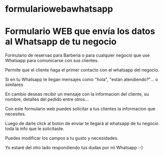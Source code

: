 # formulariowebawhatsapp
# Formulario WEB que envía los datos al Whatsapp de tu negocio

Formulario de reservas para Barbería o para cualquier negocio que use Whatsapp para comunicarse con sus clientes.

Permite que el cliente haga el primer contacto con el whatsapp del negocio.

Si en tu Whatsapp te llegan mensajes como "hola", "están atendiendo?"... o similares

En cambio deseas recibir un mensaje con la informacion del cliente, su nombre, detalles del pedido entre otros...

Con este formulario web puedes solicitar a tus clientes la informacion que necesites.

Luego de darle click al boton de enviar te llegará al whatsapp de tu negocio toda la info que le solicitaste.

Puedes modificar los campos a tu gusto y necesidades.


Yo estaré del otro lado respondiendo tus dudas por mi Whatsapp :-)